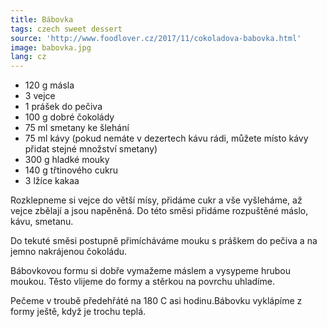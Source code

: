 ```yaml
---
title: Bábovka
tags: czech sweet dessert
source: 'http://www.foodlover.cz/2017/11/cokoladova-babovka.html'
image: babovka.jpg
lang: cz
---
```

* 120 g másla
* 3 vejce
* 1 prášek do pečiva
* 100 g dobré čokolády
* 75 ml smetany ke šlehání
* 75 ml kávy (pokud nemáte v dezertech kávu rádi, můžete místo kávy přidat stejné množství smetany)
* 300 g hladké mouky
* 140 g třtinového cukru
* 3 lžíce kakaa

Rozklepneme si vejce do větší mísy, přidáme cukr a vše vyšleháme, až vejce zbělají a jsou napěněná. Do této směsi přidáme rozpuštěné máslo, kávu, smetanu.

Do tekuté směsi postupně přimícháváme mouku s práškem do pečiva a na jemno nakrájenou čokoládu.

Bábovkovou formu si dobře vymažeme máslem a vysypeme hrubou moukou. Těsto vlijeme do formy a stěrkou na povrchu uhladíme.

Pečeme v troubě předehřáté na 180 C asi hodinu.Bábovku vyklápíme z formy ještě, když je trochu teplá.
